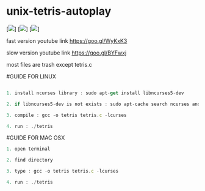 # unix-tetris-autoplay

[![](https://img.shields.io/badge/platform-OSX%20|%20Linux%20|%20Windows-ff69b4.svg?style=flat-square)]
[![](http://img.shields.io/github/release/gomjellie/tetris-autoplay.svg?style=flat-square)]
[![](http://img.shields.io/badge/license-MIT-blue.svg?style=flat-square)]

fast version youtube link
https://goo.gl/WyKxK3 

slow version youtube link
https://goo.gl/BYFwxj 

most files are trash except tetris.c

#GUIDE FOR LINUX

```js

1. install ncurses library : sudo apt-get install libncurses5-dev

2. if libncurses5-dev is not exists : sudo apt-cache search ncurses and install proper library

3. compile : gcc -o tetris tetris.c -lcurses

4. run : ./tetris

```

#GUIDE FOR MAC OSX

```js
1. open terminal

2. find directory

3. type : gcc -o tetris tetris.c -lcurses

4. run : ./tetris

```
